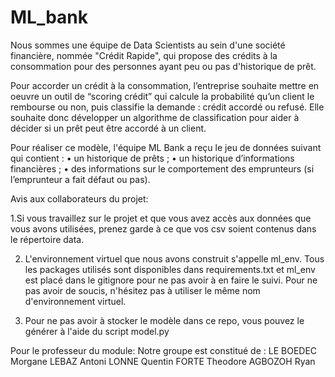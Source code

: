 # ML_bank

Nous sommes une équipe de Data Scientists au sein d'une société financière, nommée "Crédit Rapide", qui propose des crédits à la consommation pour des personnes ayant peu ou pas d'historique de prêt.

Pour accorder un crédit à la consommation, l’entreprise souhaite mettre en oeuvre un outil de “scoring crédit” qui calcule la probabilité qu’un client le rembourse ou non, puis classifie la demande : crédit accordé ou refusé. Elle souhaite donc développer un algorithme de classification pour aider à décider si un prêt peut être accordé à un client.

Pour réaliser ce modèle, l'équipe ML Bank a reçu  le jeu de données suivant qui contient :
    • un historique de prêts ;
    • un historique d’informations financières ;
    • des informations sur le comportement des emprunteurs (si l’emprunteur a fait défaut ou pas).



Avis aux collaborateurs du projet: 

1.Si vous travaillez sur le projet et que vous avez accès aux données que vous avons utilisées, prenez garde à ce que vos csv soient contenus dans le répertoire data.

2. L'environnement virtuel que nous avons construit s'appelle ml_env. Tous les packages utilisés sont disponibles dans requirements.txt et ml_env est placé dans le gitignore pour ne pas avoir à en faire le suivi. Pour ne pas avoir de soucis, n'hésitez pas à utiliser le même nom d'environnement virtuel.

3. Pour ne pas avoir à stocker le modèle dans ce repo, vous pouvez le générer à l'aide du script model.py

Pour le professeur du module: 
Notre groupe est constitué de :
LE BOEDEC Morgane
LEBAZ Antoni
LONNE Quentin
FORTE Theodore
AGBOZOH Ryan
